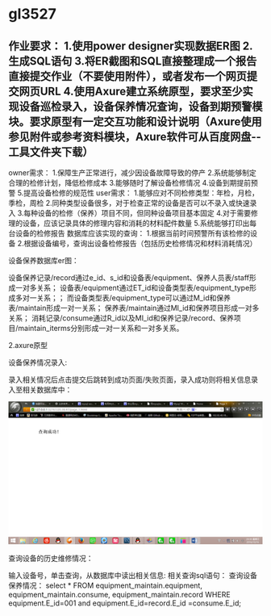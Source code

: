 # gl3527
作业要求：
1.使用power designer实现数据ER图 2.生成SQL语句 3.将ER截图和SQL直接整理成一个报告直接提交作业（不要使用附件），或者发布一个网页提交网页URL 4.使用Axure建立系统原型，要求至少实现设备巡检录入，设备保养情况查询，设备到期预警模块。要求原型有一定交互功能和设计说明（Axure使用参见附件或参考资料模块，Axure软件可从百度网盘--工具文件夹下载） 
------------------------------------------------------------------------------------------- 
owner需求：
1.保障生产正常进行，减少因设备故障导致的停产 2.系统能够制定合理的检修计划，降低检修成本 3.能够随时了解设备检修情况 4.设备到期提前预警 5.提高设备检修的规范性 user需求： 1.能够应对不同检修类型：年检，月检，季检，周检 2.同种类型设备很多，对于检查正常的设备是否可以不录入或快速录入 3.每种设备的检修（保养）项目不同，但同种设备项目基本固定 4.对于需要修理的设备，应该记录具体的修理内容和消耗的材料配件数量 5.系统能够打印出每台设备的检修报告 数据库应该实现的查询： 1.根据当前时间预警所有该检修的设备 2.根据设备编号，查询出设备检修报告（包括历史检修情况和材料消耗情况） 

设备保养数据库er图：


设备保养记录/record通过e_id、s_id和设备表/equipment、保养人员表/staff形成一对多关系；
设备表/equipment通过ET_id和设备类型表/equipment_type形成多对一关系；；
而设备类型表/equipment_type可以通过M_id和保养表/maintain形成一对一关系；
保养表/maintain通过MI_id和保养项目形成一对多关系；
消耗记录/consume通过R_id以及MI_id和保养记录/record、保养项目/maintain_iterms分别形成一对一关系和一对多关系。

2.axure原型

设备保养情况录入:
 
录入相关情况后点击提交后跳转到成功页面/失败页面，录入成功则将相关信息录入至相关数据库中：
 
  ![image](https://github.com/q3527/gl3527/blob/4edb745a5c7a3f44d64c952df1a5eab3398c5d17/%E5%BD%95%E5%85%A5%E6%88%90%E5%8A%9F.png)

查询设备的历史维修情况：
 
输入设备号，单击查询，从数据库中读出相关信息:
相关查询sql语句：
查询设备保养情况：
select * FROM equipment_maintain.equipment, equipment_maintain.consume, equipment_maintain.record WHERE     equipment.E_id=001 and equipment.E_id=record.E_id =consume.E_id;


 

